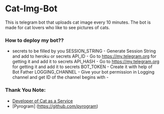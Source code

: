 # Cat-Img-Bot

This is telegram bot that uploads cat image every 10 minutes. The bot is made for cat lovers who like to see pictures of cats.

### How to deploy my bot??
- secrets to be filled by you
SESSION_STRING - Generate Session String and add to heroku or secrets
API_ID - Go to https://my.telegram.org for getting it and add it to secrets
API_HASH - Go to https://my.telegram.org for getting it and add it to secrets
BOT_TOKEN - Create it with help of Bot Father
LOGGING_CHANNEL - Give your bot permission in Logging channel and get ID of the channel begins with -
### Thank You Note:
- [Developer of Cat as a Service](https://cataas.com/#/)
- [Pyrogram] (https://github.com/pyrogram)